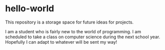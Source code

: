 # hello-world
This repository is a storage space for future ideas for projects.

I am a student who is fairly new to the world of programming. I am scheduled to take a class on computer science during the next school year. Hopefully I can adapt to whatever will be sent my way!
